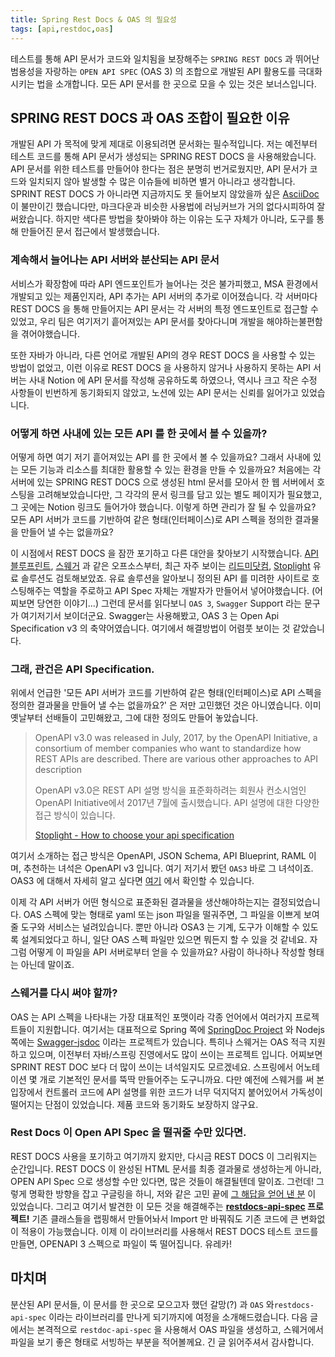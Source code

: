 ```yaml
---
title: Spring Rest Docs & OAS 의 필요성
tags: [api,restdoc,oas]
---
```


테스트를 통해 API 문서가 코드와 일치됨을 보장해주는 `SPRING REST DOCS` 과 뛰어난 범용성을 자랑하는 `OPEN API SPEC` (OAS 3) 의 조합으로 개발된 API 활용도를 극대화 시키는 법을 소개합니다. 모든 API 문서를 한 곳으로 모을 수 있는 것은 보너스입니다.

<!--truncate-->

## SPRING REST DOCS 과 OAS 조합이 필요한 이유
개발된 API 가 목적에 맞게 제대로 이용되려면 문서화는 필수적입니다. 저는 예전부터 테스트 코드를 통해 API 문서가 생성되는 SPRING REST DOCS 을 사용해왔습니다. API 문서를 위한 테스트를 만들어야 한다는 점은 분명히 번거로웠지만, API 문서가 코드와 일치되지 않아 발생할 수 많은 이슈들에 비하면 별거 아니라고 생각합니다. SPRINT REST DOCS 가 아니라면 지금까지도 못 들어보지 않았을까 싶은 [AsciiDoc](https://asciidoc.org/) 이 불만이긴 했습니다만, 마크다운과 비슷한 사용법에 러닝커브가 거의 없다시피하여  잘 써왔습니다. 하지만 색다른 방법을 찾아봐야 하는 이유는 도구 자체가 아니라, 도구를 통해 만들어진 문서 접근에서 발생했습니다.

### 계속해서 늘어나는 API 서버와 분산되는 API 문서

서비스가 확장함에 따라 API 엔드포인트가 늘어나는 것은 불가피했고, MSA 환경에서 개발되고 있는 제품인지라, API 추가는 API 서버의 추가로 이어졌습니다. 각 서버마다 REST DOCS 을 통해 만들어지는 API 문서는 각 서버의 특정 엔드포인트로 접근할 수 있었고, 우리 팀은 여기저기 흩어져있는 API 문서를 찾아다니며 개발을 해야하는불편함을 겪어야했습니다.

또한 자바가 아니라, 다른 언어로 개발된 API의 경우 REST DOCS 을 사용할 수 있는 방법이 없었고, 이런 이유로 REST DOCS 을 사용하지 않거나 사용하지 못하는 API 서버는 사내 Notion 에 API 문서를 작성해 공유하도록 하였으나, 역시나 크고 작은 수정 사항들이 빈번하게 동기화되지 않았고, 노션에 있는 API 문서는 신뢰를 잃어가고 있었습니다.

### 어떻게 하면 사내에 있는 모든 API 를 한 곳에서 볼 수 있을까?

어떻게 하면 여기 저기 흩어져있는 API 를 한 곳에서 볼 수 있을까요? 그래서 사내에 있는 모든 기능과 리소스를 최대한 활용할 수 있는 환경을 만들 수 있을까요? 처음에는 각 서버에 있는 SPRING REST DOCS 으로 생성된 html 문서를 모아서 한 웹 서버에서 호스팅을 고려해보았습니다만, 그 각각의 문서 링크를 담고 있는 별도 페이지가 필요했고, 그 곳에는 Notion 링크도 들어가야 했습니다. 이렇게 하면 관리가 잘 될 수 있을까요? 모든 API 서버가 코드를 기반하여 같은 형태(인터페이스)로 API 스펙을 정의한 결과물을 만들어 낼 수는 없을까요?

이 시점에서 REST DOCS 을 잠깐 포기하고 다른 대안을 찾아보기 시작했습니다. [API 블루프린트](https://apiblueprint.org/), [스웨거](https://swagger.io/) 과 같은 오프소스부터, 최근 자주 보이는 [리드미닷컴](https://readme.com/), [Stoplight](https://stoplight.io/) 유료 솔루션도 검토해보았죠. 유료 솔루션을 알아보니  정의된 API 를 미려한 사이트로 호스팅해주는 역할을 주로하고 API Spec 자체는 개발자가 만들어서 넣어야했습니다. (어찌보면 당연한 이야기...) 그런데 문서를 읽다보니 `OAS 3`, `Swagger` Support 라는 문구가 여기저기서 보이더군요. Swagger는 사용해봤고, OAS 3 는 Open Api Specification v3 의 축약어였습니다. 여기에서 해결방법이 어렴풋 보이는 것 같았습니다.

### 그래, 관건은 API Specification.

위에서 언급한 '모든 API 서버가 코드를 기반하여 같은 형태(인터페이스)로 API 스펙을 정의한 결과물을 만들어 낼 수는 없을까요?' 은 저만 고민했던 것은 아니였습니다. 이미 옛날부터 선배들이 고민해왔고, 그에 대한 정의도 만들어 놓았습니다.

> OpenAPI v3.0 was released in July, 2017, by the OpenAPI Initiative, a consortium of member companies who want to standardize how REST APIs are described. There are various other approaches to API description  
>
> OpenAPI v3.0은 REST API 설명 방식을 표준화하려는 회원사 컨소시엄인 OpenAPI Initiative에서 2017년 7월에 출시했습니다. API 설명에 대한 다양한 접근 방식이 있습니다.
> 
> [Stoplight - How to choose your api specification](https://stoplight.io/api-design-guide/basics/#how-to-choose-your-api-specification)

여기서 소개하는 접근 방식은 OpenAPI, JSON Schema, API Blueprint, RAML 이며, 추천하는 녀석은 OpenAPI v3 입니다. 여기 저기서 봤던 `OAS3` 바로 그 녀석이죠. OAS3 에 대해서 자세히 알고 싶다면 [여기](https://swagger.io/specification/) 에서 확인할 수 있습니다.

이제 각 API 서버가 어떤 형식으로 표준화된 결과물을 생산해야하는지는 결정되었습니다. OAS 스펙에 맞는 형태로 yaml 또는 json 파일을 떨궈주면, 그 파일을 이쁘게 보여줄 도구와 서비스는 널려있습니다. 뿐만 아니라 OSA3 는 기계, 도구가 이해할 수 있도록 설계되었다고 하니, 일단 OAS 스펙 파일만 있으면 뭐든지 할 수 있을 것 같네요. 자 그럼 어떻게 이 파일을 API 서버로부터 얻을 수 있을까요? 사람이 하나하나 작성할 형태는 아닌데 말이죠.

### 스웨거를 다시 써야 할까?

OAS 는 API 스펙을 나타내는 가장 대표적인 포맷이라 각종 언어에서 여러가지 프로젝트들이 지원합니다. 여기서는 대표적으로 Spring 쪽에 [SpringDoc Project](https://springdoc.org/) 와 Nodejs 쪽에는 [Swagger-jsdoc](https://www.npmjs.com/package/swagger-jsdoc) 이라는 프로젝트가 있습니다. 특히나 스웨거는 OAS 적극 지원하고 있으며, 이전부터 자바/스프링 진영에서도 많이 쓰이는 프로젝트 입니다. 어찌보면 SPRINT REST DOC 보다 더 많이 쓰이는 녀석일지도 모르겠네요. 스프링에서 어노테이션 몇 개로 기본적인 문서를 뚝딱 만들어주는 도구니까요. 다만 예전에 스웨거를 써 본 입장에서 컨트롤러 코드에 API 설명를 위한 코드가 너무 덕지덕지 붙어있어서 가독성이 떨어지는 단점이 있었습니다. 제품 코드와 동기화도 보장하지 않구요.

### Rest Docs 이 Open API Spec 을 떨궈줄 수만 있다면.

REST DOCS 사용을 포기하고 여기까지 왔지만, 다시금 REST DOCS 이 그리워지는 순간입니다. REST DOCS 이 완성된 HTML 문서를 최종 결과물로 생성하는게 아니라, OPEN API Spec 으로 생성할 수만 있다면, 많은 것들이 해결될텐데 말이죠. 그런데! 그렇게 명확한 방향을 잡고 구글링을 하니, 저와 같은 고민 끝에 [그 해답을 얻어 낸 분](https://taetaetae.github.io/posts/a-combination-of-swagger-and-spring-restdocs/) 이 있었습니다. 그리고 여기서 발견한 이 모든 것을 해결해주는 **[restdocs-api-spec](https://github.com/ePages-de/restdocs-api-spec) 프로젝트!** 기존 클래스들을 랩핑해서 만들어놔서 Import 만 바꿔줘도 기존 코드에 큰 변화없이 적용이 가능했습니다. 이제 이 라이브러리를 사용해서 REST DOCS 테스트 코드를 만들면, OPENAPI 3 스펙으로 파일이 뚝 떨어집니다. 유레카!

## 마치며

분산된 API 문서들, 이 문서를 한 곳으로 모으고자 했던 갈망(?) 과 `OAS` 와`restdocs-api-spec` 이라는 라이브러리를 만나게 되기까지에 여정을 소개해드렸습니다. 다음 글에서는 본격적으로 `restdoc-api-spec` 을 사용해서 OAS 파일을 생성하고, 스웨거에서 파일을 보기 좋은 형태로 서빙하는 부분을 적어볼께요. 긴 글 읽어주셔서 감사합니다.